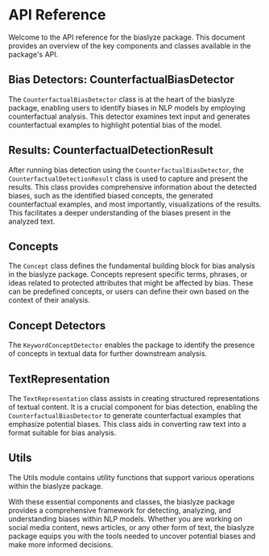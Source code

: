 # API Reference

Welcome to the API reference for the biaslyze package. This document provides an overview of the key components and classes available in the package's API.

## Bias Detectors: CounterfactualBiasDetector

The `CounterfactualBiasDetector` class is at the heart of the biaslyze package, enabling users to identify biases in NLP models by employing counterfactual analysis. This detector examines text input and generates counterfactual examples to highlight potential bias of the model. 

## Results: CounterfactualDetectionResult

After running bias detection using the `CounterfactualBiasDetector`, the `CounterfactualDetectionResult` class is used to capture and present the results. This class provides comprehensive information about the detected biases, such as the identified biased concepts, the generated counterfactual examples, and most importantly, visualizations of the results. This facilitates a deeper understanding of the biases present in the analyzed text.

## Concepts

The `Concept` class defines the fundamental building block for bias analysis in the biaslyze package. Concepts represent specific terms, phrases, or ideas related to protected attributes that might be affected by bias. These can be predefined concepts, or users can define their own based on the context of their analysis.


## Concept Detectors

The `KeywordConceptDetector` enables the package to identify the presence of concepts in textual data for further downstream analysis.

## TextRepresentation

The `TextRepresentation` class assists in creating structured representations of textual content. It is a crucial component for bias detection, enabling the `CounterfactualBiasDetector` to generate counterfactual examples that emphasize potential biases. This class aids in converting raw text into a format suitable for bias analysis.

## Utils

The Utils module contains utility functions that support various operations within the biaslyze package. 

With these essential components and classes, the biaslyze package provides a comprehensive framework for detecting, analyzing, and understanding biases within NLP models. Whether you are working on social media content, news articles, or any other form of text, the biaslyze package equips you with the tools needed to uncover potential biases and make more informed decisions.
